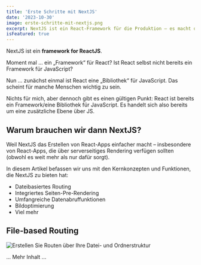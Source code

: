 ```yaml
---
title: 'Erste Schritte mit NextJS'
date: '2023-10-30'
image: erste-schritte-mit-nextjs.png
excerpt: NextJS ist ein React-Framework für die Produktion – es macht die Erstellung von Fullstack-React-Apps und -Sites zum Kinderspiel und wird mit integriertem SSR geliefert.
isFeatured: true
---
```


NextJS ist ein **framework for ReactJS**.

Moment mal ... ein „Framework“ für React? Ist React selbst nicht bereits ein Framework für JavaScript?

Nun ... zunächst einmal ist React eine „Bibliothek“ für JavaScript. Das scheint für manche Menschen wichtig zu sein.

Nichts für mich, aber dennoch gibt es einen gültigen Punkt: React ist bereits ein Framework/eine Bibliothek für JavaScript. Es handelt sich also bereits um eine zusätzliche Ebene über JS.

## Warum brauchen wir dann NextJS?

Weil NextJS das Erstellen von React-Apps einfacher macht – insbesondere von React-Apps, die über serverseitiges Rendering verfügen sollten (obwohl es weit mehr als nur dafür sorgt).

In diesem Artikel befassen wir uns mit den Kernkonzepten und Funktionen, die NextJS zu bieten hat:

- Dateibasiertes Routing
- Integriertes Seiten-Pre-Rendering
- Umfangreiche Datenabruffunktionen
- Bildoptimierung
- Viel mehr

## File-based Routing

![Erstellen Sie Routen über Ihre Datei- und Ordnerstruktur](nextjs-file-based-routing.png)

... Mehr Inhalt ...
